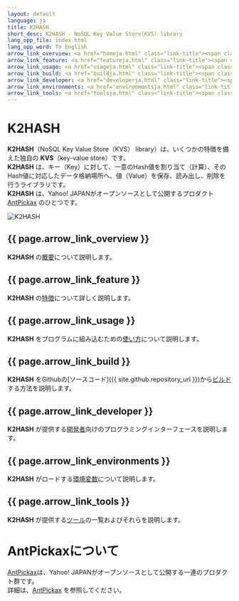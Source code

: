 ```yaml
---
layout: default
language: ja
title: K2HASH
short_desc: K2HASH - NoSQL Key Value Store(KVS) library
lang_opp_file: index.html
lang_opp_word: To English
arrow_link_overview: <a href="homeja.html" class="link-title"><span class="arrow-base link-arrow-right"></span>概要</a>
arrow_link_feature: <a href="featureja.html" class="link-title"><span class="arrow-base link-arrow-right"></span>特徴</a>
arrow_link_usage: <a href="usageja.html" class="link-title"><span class="arrow-base link-arrow-right"></span>使い方</a>
arrow_link_build: <a href="buildja.html" class="link-title"><span class="arrow-base link-arrow-right"></span>ビルド</a>
arrow_link_developer: <a href="developerja.html" class="link-title"><span class="arrow-base link-arrow-right"></span>開発者</a>
arrow_link_environments: <a href="environmentsja.html" class="link-title"><span class="arrow-base link-arrow-right"></span>環境変数</a>
arrow_link_tools: <a href="toolsja.html" class="link-title"><span class="arrow-base link-arrow-right"></span>ツール</a>
---
```


# **K2HASH**
**K2HASH**（NoSQL Key Value Store（KVS） library）は、いくつかの特徴を備えた独自の **KVS**（key-value store）です。  
**K2HASH** は、キー（Key）に対して、一意のHash値を割り当て（計算）、そのHash値に対応したデータ格納場所へ、値（Value）を保存、読み出し、削除を行うライブラリです。  
**K2HASH** は、Yahoo! JAPANがオープンソースとして公開するプロダクト [AntPickax](https://antpick.ax/indexja.html) のひとつです。  

![K2HASH](images/top_fullock.png)

## {{ page.arrow_link_overview }}
**K2HASH** の[概要](homeja.html)について説明します。  

## {{ page.arrow_link_feature }}
**K2HASH** の[特徴](featureja.html)について詳しく説明します。  

## {{ page.arrow_link_usage }}
**K2HASH** をプログラムに組み込むための[使い方](usageja.html)について説明します。  

## {{ page.arrow_link_build }}
**K2HASH** をGithubの[ソースコード]({{ site.github.repository_url }})から[ビルド](buildja.html)する方法を説明します。

## {{ page.arrow_link_developer }}
**K2HASH** が提供する[開発者](developerja.html)向けのプログラミングインターフェースを説明します。

## {{ page.arrow_link_environments }}
**K2HASH** がロードする[環境変数](environmentsja.html)について説明します。

## {{ page.arrow_link_tools }}
**K2HASH** が提供する[ツール](toolsja.html)の一覧およびそれらを説明します。

# **AntPickaxについて**
[AntPickax](https://antpick.ax/indexja.html)は、Yahoo! JAPANがオープンソースとして公開する一連のプロダクト群です。  
詳細は、[AntPickax](https://antpick.ax/indexja.html) を参照してください。
